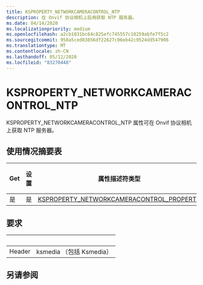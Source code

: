 ```yaml
---
title: KSPROPERTY_NETWORKCAMERACONTROL_NTP
description: 在 Onvif 协议相机上启用获取 NTP 服务器。
ms.date: 04/14/2020
ms.localizationpriority: medium
ms.openlocfilehash: a2cb1031bc64c825efc745557c10259abfe7f5c2
ms.sourcegitcommit: 958a5ced83856df22627c06eb42c9524dd547906
ms.translationtype: MT
ms.contentlocale: zh-CN
ms.lasthandoff: 05/12/2020
ms.locfileid: "83270448"
---
```

# <a name="ksproperty_networkcameracontrol_ntp"></a>KSPROPERTY_NETWORKCAMERACONTROL_NTP

KSPROPERTY_NETWORKCAMERACONTROL_NTP 属性可在 Onvif 协议相机上获取 NTP 服务器。

## <a name="usage-summary-table"></a>使用情况摘要表

| Get | 设置 | 属性描述符类型 | 属性值类型 |
| --- | --- | --- | --- |
| 是 | 是 | [KSPROPERTY_NETWORKCAMERACONTROL_PROPERTY](https://docs.microsoft.com/windows-hardware/drivers/stream/ne-ksmedia-ksproperty_networkcameracontrol_property) | LONG |

## <a name="requirements"></a>要求

| &nbsp; | &nbsp; |
| --- | --- |
| Header | ksmedia （包括 Ksmedia） |

## <a name="see-also"></a>另请参阅
